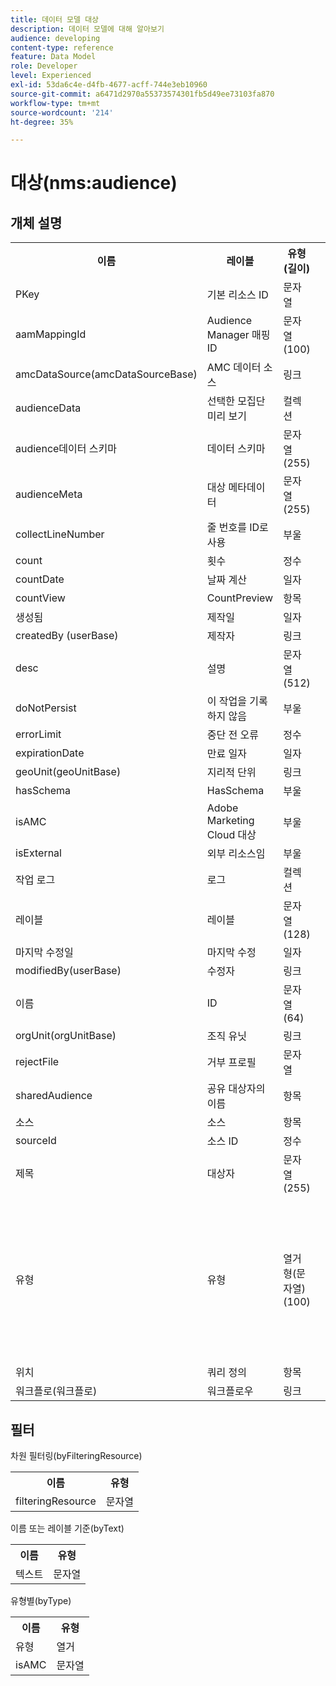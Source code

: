 ```yaml
---
title: 데이터 모델 대상
description: 데이터 모델에 대해 알아보기
audience: developing
content-type: reference
feature: Data Model
role: Developer
level: Experienced
exl-id: 53da6c4e-d4fb-4677-acff-744e3eb10960
source-git-commit: a6471d2970a55373574301fb5d49ee73103fa870
workflow-type: tm+mt
source-wordcount: '214'
ht-degree: 35%

---
```


# 대상(nms:audience)

## 개체 설명

<table>
               <tr>
                  <th>이름</th>
                  <th>레이블</th>
                  <th>유형(길이)</th>
                  <th>열거 값</th>
               </tr>
               <tr>
                  <td>PKey</td>
                  <td>기본 리소스 ID</td>
                  <td>문자열 </td>
                  <td> </td>
               </tr>
               <tr>
                  <td>aamMappingId</td>
                  <td>Audience Manager 매핑 ID</td>
                  <td>문자열(100)</td>
                  <td> </td>
               </tr>
               <tr>
                  <td>amcDataSource(amcDataSourceBase)</td>
                  <td>AMC 데이터 소스</td>
                  <td>링크 </td>
                  <td> </td>
               </tr>
               <tr>
                  <td>audienceData</td>
                  <td>선택한 모집단 미리 보기</td>
                  <td>컬렉션 </td>
                  <td> </td>
               </tr>
               <tr>
                  <td>audience데이터 스키마</td>
                  <td>데이터 스키마</td>
                  <td>문자열(255)</td>
                  <td> </td>
               </tr>
               <tr>
                  <td>audienceMeta</td>
                  <td>대상 메타데이터</td>
                  <td>문자열(255)</td>
                  <td> </td>
               </tr>
               <tr>
                  <td>collectLineNumber</td>
                  <td>줄 번호를 ID로 사용</td>
                  <td>부울 </td>
                  <td> </td>
               </tr>
               <tr>
                  <td>count</td>
                  <td>횟수</td>
                  <td>정수 </td>
                  <td> </td>
               </tr>
               <tr>
                  <td>countDate</td>
                  <td>날짜 계산</td>
                  <td>일자 </td>
                  <td> </td>
               </tr>
               <tr>
                  <td>countView</td>
                  <td>CountPreview</td>
                  <td>항목 </td>
                  <td> </td>
               </tr>
               <tr>
                  <td>생성됨</td>
                  <td>제작일</td>
                  <td>일자 </td>
                  <td> </td>
               </tr>
               <tr>
                  <td>createdBy (userBase)</td>
                  <td>제작자</td>
                  <td>링크 </td>
                  <td> </td>
               </tr>
               <tr>
                  <td>desc</td>
                  <td>설명</td>
                  <td>문자열(512)</td>
                  <td> </td>
               </tr>
               <tr>
                  <td>doNotPersist</td>
                  <td>이 작업을 기록하지 않음</td>
                  <td>부울 </td>
                  <td> </td>
               </tr>
               <tr>
                  <td>errorLimit</td>
                  <td>중단 전 오류</td>
                  <td>정수 </td>
                  <td> </td>
               </tr>
               <tr>
                  <td>expirationDate</td>
                  <td>만료 일자</td>
                  <td>일자 </td>
                  <td> </td>
               </tr>
               <tr>
                  <td>geoUnit(geoUnitBase)</td>
                  <td>지리적 단위</td>
                  <td>링크 </td>
                  <td> </td>
               </tr>
               <tr>
                  <td>hasSchema</td>
                  <td>HasSchema</td>
                  <td>부울 </td>
                  <td> </td>
               </tr>
               <tr>
                  <td>isAMC</td>
                  <td>Adobe Marketing Cloud 대상</td>
                  <td>부울 </td>
                  <td> </td>
               </tr>
               <tr>
                  <td>isExternal</td>
                  <td>외부 리소스임</td>
                  <td>부울 </td>
                  <td> </td>
               </tr>
               <tr>
                  <td>작업 로그</td>
                  <td>로그</td>
                  <td>컬렉션 </td>
                  <td> </td>
               </tr>
               <tr>
                  <td>레이블</td>
                  <td>레이블</td>
                  <td>문자열(128)</td>
                  <td> </td>
               </tr>
               <tr>
                  <td>마지막 수정일</td>
                  <td>마지막 수정</td>
                  <td>일자 </td>
                  <td> </td>
               </tr>
               <tr>
                  <td>modifiedBy(userBase)</td>
                  <td>수정자</td>
                  <td>링크 </td>
                  <td> </td>
               </tr>
               <tr>
                  <td>이름</td>
                  <td>ID</td>
                  <td>문자열(64)</td>
                  <td> </td>
               </tr>
               <tr>
                  <td>orgUnit(orgUnitBase)</td>
                  <td>조직 유닛</td>
                  <td>링크 </td>
                  <td> </td>
               </tr>
               <tr>
                  <td>rejectFile</td>
                  <td>거부 프로필</td>
                  <td>문자열 </td>
                  <td> </td>
               </tr>
               <tr>
                  <td>sharedAudience</td>
                  <td>공유 대상자의 이름</td>
                  <td>항목 </td>
                  <td> </td>
               </tr>
               <tr>
                  <td>소스</td>
                  <td>소스</td>
                  <td>항목 </td>
                  <td> </td>
               </tr>
               <tr>
                  <td>sourceId</td>
                  <td>소스 ID</td>
                  <td>정수 </td>
                  <td> </td>
               </tr>
               <tr>
                  <td>제목</td>
                  <td>대상자</td>
                  <td>문자열(255)</td>
                  <td> </td>
               </tr>
               <tr>
                  <td>유형</td>
                  <td>유형</td>
                  <td>열거형(문자열) (100)</td>
                  <td>
                     <ul>
                        <li>쿼리 - 쿼리 - 쿼리</li>
                        <li>목록 - 목록 - 목록</li>
                        <li>파일 - 파일 - 파일</li>
                        <li>잘못된 값 - __Invalid_value__ - __Invalid_value__</li>
                     </ul>
                  </td>
               </tr>
               <tr>
                  <td>위치</td>
                  <td>쿼리 정의</td>
                  <td>항목 </td>
                  <td> </td>
               </tr>
               <tr>
                  <td>워크플로(워크플로)</td>
                  <td>워크플로우</td>
                  <td>링크 </td>
                  <td> </td>
               </tr>
            </table>

## 필터

차원 필터링(byFilteringResource)

<table>
    <tr>
    <th>이름</th>
    <th>유형</th>
    </tr>
    <tr>
    <td>filteringResource</td>
    <td>문자열</td>
    </tr>
</table>

이름 또는 레이블 기준(byText)

<table>
    <tr>
    <th>이름</th>
    <th>유형</th>
    </tr>
    <tr>
    <td>텍스트</td>
    <td>문자열</td>
    </tr>
</table>

유형별(byType)

<table>
    <tr>
    <th>이름</th>
    <th>유형</th>
    </tr>
    <tr>
    <td>유형</td>
    <td>열거</td>
    </tr>
    <tr>
    <td>isAMC</td>
    <td>문자열</td>
    </tr>
</table>
